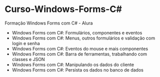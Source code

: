 # Curso-Windows-Forms-C#
Formação Windows Forms com C# - Alura

- Windows Forms com C#: Formulários, componentes e eventos
- Windows Forms com C#: Menus, outros formulários e validação com login e senha
- Windows Forms com C#: Eventos do mouse e mais componentes
- Windows Forms com C#: Barra de ferramentas, trabalhando com classes e JSON
- Windows Forms com C#: Manipulando os dados do cliente
- Windows Forms com C#: Persista os dados no banco de dados
